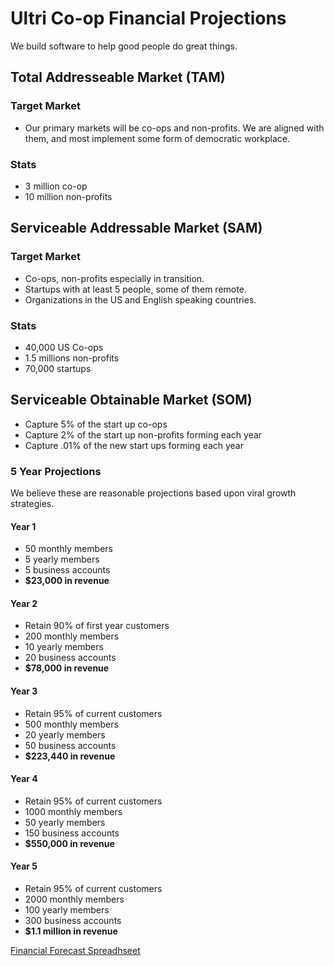 # Ultri Co-op Financial Projections

We build software to help good people do great things.

## Total Addresseable Market (TAM)

### Target Market

* Our primary markets will be co-ops and non-profits. We are aligned with them, and most implement some form of democratic workplace. 

### Stats

* 3 million co-op
* 10 million non-profits

## Serviceable Addressable Market (SAM)

### Target Market

* Co-ops, non-profits especially in transition.
* Startups with at least 5 people, some of them remote.
* Organizations in the US and English speaking countries.

### Stats

* 40,000 US Co-ops
* 1.5 millions non-profits
* 70,000 startups


## Serviceable Obtainable Market (SOM)

* Capture 5% of the start up co-ops
* Capture 2% of the start up non-profits forming each year
* Capture .01% of the new start ups forming each year

### 5 Year Projections

We believe these are reasonable projections based upon viral growth strategies.

#### Year 1

* 50 monthly members
* 5 yearly members
* 5 business accounts
* **$23,000 in revenue**

#### Year 2

* Retain 90% of first year customers
* 200 monthly members
* 10 yearly members
* 20 business accounts
* **$78,000 in revenue**

#### Year 3

* Retain 95% of current customers
* 500 monthly members
* 20 yearly members
* 50 business accounts
* **$223,440 in revenue**

#### Year 4

* Retain 95% of current customers
* 1000 monthly members
* 50 yearly members
* 150 business accounts
* **$550,000 in revenue**

#### Year 5

* Retain 95% of current customers
* 2000 monthly members
* 100 yearly members
* 300 business accounts
* **$1.1 million in revenue**

[Financial Forecast Spreadhseet](https://docs.google.com/spreadsheets/d/18xJKDplZPVuFsoSVLSHCtxYlSw3-EfUYUtzIw6t_Ljg/edit?usp=sharing)
